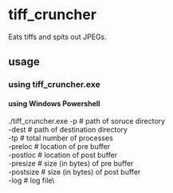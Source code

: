 # tiff_cruncher
Eats tiffs and spits out JPEGs.

## usage
### using tiff_cruncher.exe
#### using Windows Powershell
./tiff_cruncher.exe
-p <folder>         # path of soruce directory\
-dest <folder>      # path of destination directory\
-tp <number>        # total number of processes\
-preloc <file>      # location of pre buffer\
-postloc <file>     # location of post buffer\
-presize <number>   # size (in bytes) of pre buffer\
-postsize <number>  # size (in bytes) of post buffer\
-log <file>         # log file\
